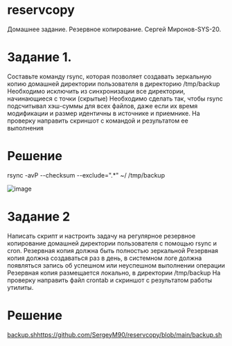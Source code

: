 # reservcopy
Домашнее задание. Резервное копирование. Сергей Миронов-SYS-20.

# Задание 1.

Составьте команду rsync, которая позволяет создавать зеркальную копию домашней директории пользователя в директорию /tmp/backup
Необходимо исключить из синхронизации все директории, начинающиеся с точки (скрытые)
Необходимо сделать так, чтобы rsync подсчитывал хэш-суммы для всех файлов, даже если их время модификации и размер идентичны в источнике и приемнике.
На проверку направить скриншот с командой и результатом ее выполнения

# Решение
rsync -avP --checksum --exclude=".*" ~/ /tmp/backup

![image](https://github.com/SergeyM90/reservcopy/assets/84016375/1e901b7e-3e15-4bab-ade8-fb020d57a767)


# Задание 2
Написать скрипт и настроить задачу на регулярное резервное копирование домашней директории пользователя с помощью rsync и cron.
Резервная копия должна быть полностью зеркальной
Резервная копия должна создаваться раз в день, в системном логе должна появляться запись об успешном или неуспешном выполнении операции
Резервная копия размещается локально, в директории /tmp/backup
На проверку направить файл crontab и скриншот с результатом работы утилиты.

# Решение

[backup.sh](https://github.com/SergeyM90/reservcopy/blob/main/backup.sh)https://github.com/SergeyM90/reservcopy/blob/main/backup.sh



